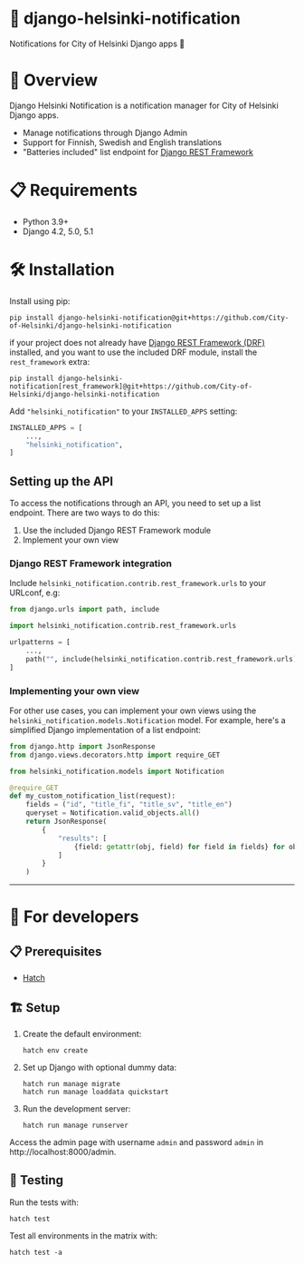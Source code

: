 # 🔔 django-helsinki-notification

Notifications for City of Helsinki Django apps 🔔


# 🚀 Overview

Django Helsinki Notification is a notification manager for City of Helsinki Django
apps.

* Manage notifications through Django Admin
* Support for Finnish, Swedish and English translations
* "Batteries included" list endpoint for [Django REST Framework][drf-url]


# 📋 Requirements

- Python 3.9+
- Django 4.2, 5.0, 5.1


# 🛠️ Installation

Install using pip:
```shell
pip install django-helsinki-notification@git+https://github.com/City-of-Helsinki/django-helsinki-notification
```

if your project does not already have [Django REST Framework (DRF)][drf-url] installed, and you
want to use the included DRF module, install the `rest_framework` extra:
```shell
pip install django-helsinki-notification[rest_framework]@git+https://github.com/City-of-Helsinki/django-helsinki-notification
```

Add `"helsinki_notification"` to your `INSTALLED_APPS` setting:
```python
INSTALLED_APPS = [
    ...,
    "helsinki_notification",
]
```

## Setting up the API

To access the notifications through an API, you need to set up a list endpoint. There
are two ways to do this:

1. Use the included Django REST Framework module
2. Implement your own view


### Django REST Framework integration

Include `helsinki_notification.contrib.rest_framework.urls` to your URLconf, e.g:

```python
from django.urls import path, include

import helsinki_notification.contrib.rest_framework.urls

urlpatterns = [
    ...,
    path("", include(helsinki_notification.contrib.rest_framework.urls))
]
```

### Implementing your own view

For other use cases, you can implement your own views using the
`helsinki_notification.models.Notification` model. For example, here's a simplified
Django implementation of a list endpoint:

```python
from django.http import JsonResponse
from django.views.decorators.http import require_GET

from helsinki_notification.models import Notification

@require_GET
def my_custom_notification_list(request):
    fields = ("id", "title_fi", "title_sv", "title_en")
    queryset = Notification.valid_objects.all()
    return JsonResponse(
        {
            "results": [
                {field: getattr(obj, field) for field in fields} for obj in queryset
            ]
        }
    )
```

---

# 🤖 For developers

## 📋 Prerequisites

- [Hatch][hatch-url]


## 🏗️ Setup

1. Create the default environment:
    ```shell
    hatch env create
    ```

2. Set up Django with optional dummy data:
    ```shell
    hatch run manage migrate
    hatch run manage loaddata quickstart
    ```

3. Run the development server:
    ```shell
    hatch run manage runserver
    ```

Access the admin page with username `admin` and password `admin` in
http://localhost:8000/admin.

## 🧪 Testing

Run the tests with:
```shell
hatch test
```

Test all environments in the matrix with:
```shell
hatch test -a
```


[hatch-url]: https://hatch.pypa.io/latest/install/
[drf-url]: https://www.django-rest-framework.org/
